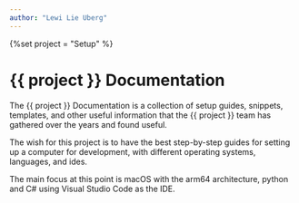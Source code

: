 ```yaml
---
author: "Lewi Lie Uberg"
---
```


<!-- An example variable -->

{%set project = "Setup" %}

# {{ project }} Documentation <!-- omit in toc -->

The {{ project }} Documentation is a collection of setup guides, snippets, templates, and other useful information that the {{ project }} team has gathered over the years and found useful.

The wish for this project is to have the best step-by-step guides for setting up a computer for development, with different operating systems, languages, and ides.

The main focus at this point is macOS with the arm64 architecture, python and C# using Visual Studio Code as the IDE.
